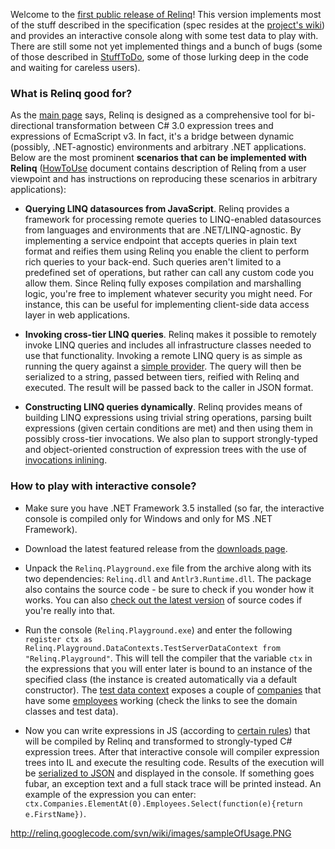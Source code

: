 Welcome to the [first public release of Relinq](http://code.google.com/p/relinq/downloads/detail?name=relinq-v1.5-r1984.zip)! This version implements most of the stuff described in the specification (spec resides at the [project's wiki](http://code.google.com/p/relinq/w/list)) and provides an interactive console along with some test data to play with. There are still some not yet implemented things and a bunch of bugs (some of those described in [StuffToDo](StuffToDo.md), some of those lurking deep in the code and waiting for careless users).

### What is Relinq good for? ###
As the [main page](http://code.google.com/p/relinq/) says, Relinq is designed as a comprehensive tool for bi-directional transformation between C# 3.0 expression trees and expressions of EcmaScript v3. In fact, it's a bridge between dynamic (possibly, .NET-agnostic) environments and arbitrary .NET applications.  Below are the most prominent **scenarios that can be implemented with Relinq** ([HowToUse](HowToUse.md) document contains description of Relinq from a user viewpoint and has instructions on reproducing these scenarios in arbitrary applications):
  * **Querying LINQ datasources from JavaScript**. Relinq provides a framework for processing remote queries to LINQ-enabled datasources from languages and environments that are .NET/LINQ-agnostic. By implementing a service endpoint that accepts queries in plain text format and reifies them using Relinq you enable the client to perform rich queries to your back-end. Such queries aren't limited to a predefined set of operations, but rather can call any custom code you allow them. Since Relinq fully exposes compilation and marshalling logic, you're free to implement whatever security you might need. For instance, this can be useful for implementing client-side data access layer in web applications.

  * **Invoking cross-tier LINQ queries**. Relinq makes it possible to remotely invoke LINQ queries and includes all infrastructure classes needed to use that functionality. Invoking a remote LINQ query is as simple as running the query against a [simple provider](http://relinq.googlecode.com/svn/trunk/Source/Relinq/Infrastructure/Client/DataContexts/ClientDataContext.cs). The query will then be serialized to a string, passed between tiers, reified with Relinq and executed. The result will be passed back to the caller in JSON format.

  * **Constructing LINQ queries dynamically**. Relinq provides means of building LINQ expressions using trivial string operations, parsing built expressions (given certain conditions are met) and then using them in possibly cross-tier invocations. We also plan to support strongly-typed and object-oriented construction of expression trees with the use of [invocations inlining](http://code.google.com/p/relinq/wiki/Inliner).

### How to play with interactive console? ###
  * Make sure you have .NET Framework 3.5 installed (so far, the interactive console is compiled only for Windows and only for MS .NET Framework).

  * Download the latest featured release from the [downloads page](http://code.google.com/p/relinq/downloads/list).

  * Unpack the `Relinq.Playground.exe` file from the archive along with its two dependencies: `Relinq.dll` and `Antlr3.Runtime.dll`. The package also contains the source code - be sure to check if you wonder how it works. You can also [check out the latest version](http://code.google.com/p/relinq/source/checkout) of source codes if you're really into that.

  * Run the console (`Relinq.Playground.exe`) and enter the following `register ctx as Relinq.Playground.DataContexts.TestServerDataContext from "Relinq.Playground"`. This will tell the compiler that the variable `ctx` in the expressions that you will enter later is bound to an instance of the specified class (the instance is created automatically via a default constructor). The [test data context](http://relinq.googlecode.com/svn/trunk/Source/Relinq.Playground/DataContexts/TestServerDataContext.cs) exposes a couple of [companies](http://relinq.googlecode.com/svn/trunk/Source/Relinq.Playground/Domain/Company.cs) that have some [employees](http://relinq.googlecode.com/svn/trunk/Source/Relinq.Playground/Domain/Employee.cs) working (check the links to see the domain classes and test data).

  * Now you can write expressions in JS (according to [certain rules](http://code.google.com/p/relinq/wiki/UnsupportedJSConstructs)) that will be compiled by Relinq and transformed to strongly-typed C# expression trees. After that interactive console will compiler expression trees into IL and execute the resulting code. Results of the execution will be [serialized to JSON](http://code.google.com/p/relinq/wiki/JsonSerialization) and displayed in the console. If something goes fubar, an exception text and a full stack trace will be printed instead. An example of the expression you can enter: `ctx.Companies.ElementAt(0).Employees.Select(function(e){return e.FirstName})`.

http://relinq.googlecode.com/svn/wiki/images/sampleOfUsage.PNG
